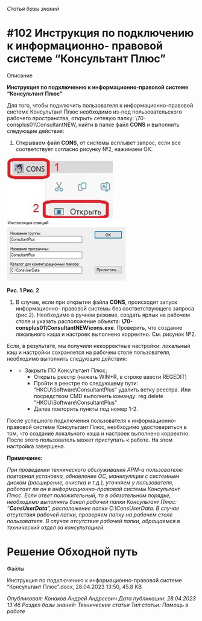 _Статья базы знаний_

# #102 Инструкция по подключению к информационно- правовой системе “Консультант Плюс”

Описание

**Инструкция по подключению к информационно-правовой системе “Консультант Плюс”**

Для того, чтобы подключить пользователя к информационно-правовой системе Консультант Плюс необходимо из-под пользовательского рабочего пространства, открыть сетевую папку: \\70-consplus01\ConsultantNEW, найти в папке файл **CONS** и выполнить следующие действия:

1. Открываем файл **CONS**, от системы всплывет запрос, если все соответствует согласно рисунку №2, нажимаем ОК.

![Инструкция по подключению к информационно-правовой системе “Консультант Плюс”](<Инструкция по подключению к информационно-правовой системе “Консультант Плюс”.jpeg>)![Инструкция по подключению к информационно-правовой системе “Консультант Плюс”](<Инструкция по подключению к информационно-правовой системе “Консультант Плюс” 1.jpeg>)

**Рис. 1 Рис. 2**

1. В случае, если при открытии файла **CONS**, происходит запуск информационно- правовой системы без соответствующего запроса (рис.2). Необходимо в ручном режиме, создать ярлык на рабочем столе и указать расположение объекта: **\\70- consplus01\ConsultantNEW\cons.exe**. Проверить, что создание локального кэша и настроек выполнено корректно. См. рисунок №2.

Если, в результате, мы получили некорректные настройки: локальный кэш и настройки сохраняется на рабочем столе пользователя, необходимо выполнить следующие действия:

- - Закрыть ПО Консультант Плюс;
    - Открыть реестр (нажать WIN+R, в строке ввести REGEDIT)
    - Пройти в реестре по следующему пути: “HKCU\Software\ConsultantPlus" удалить ветку реестра. Или посредством CMD выполнить команду: reg delete "HKCU\Software\ConsultantPlus"
    - Далее повторить пункты под номер 1-2.

После успешного подключения пользователя к информационно-правовой системе Консультант Плюс, необходимо удостовериться в том, что создание локального кэша и настроек выполнено корректно. После этого пользователь может приступать к работе. На этом настройка завершена.

**Примечание:**

_При проведении технического обслуживания АРМ-а пользователя: повторная установка, обновление ОС, манипуляции с системным диском (расширение, очистка и т.д.), уточняем у пользователя, работает ли он в информационно-правовой системы Консультант Плюс. Если ответ положительный, то в обязательном порядке, необходимо выполнять бэкап рабочей папки Консультант Плюс: “_**_ConsUserData_**_”, расположение папки C:\ConsUserData. В случае отсутствия рабочей папки, проверяем папку на рабочем столе пользователя. В случае отсутствия рабочей папки, обращаемся в технический отдел за консультацией._

# Решение Обходной путь

Файлы

Инструкция по подключению к информационно-правовой системе “Консультант Плюс”.docx, 28.04.2023 13:50, 45.8 KB

_Опубликовал: Конаков Андрей Андреевич Дата публикации: 28.04.2023 13:46 Раздел базы знаний: Технические статьи Тип статьи: Помощь в работе_